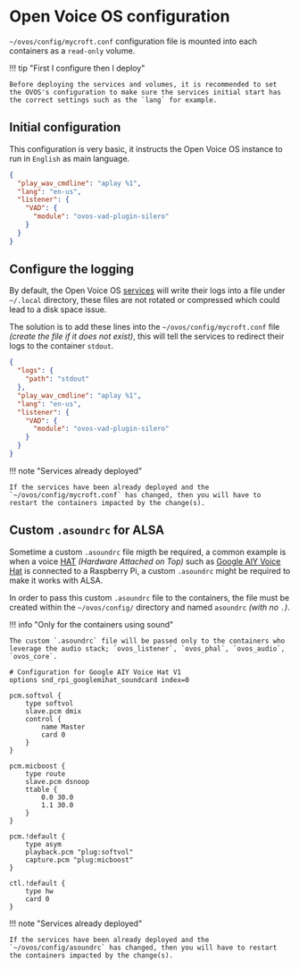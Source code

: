 # Open Voice OS configuration

`~/ovos/config/mycroft.conf` configuration file is mounted into each containers as a `read-only` volume.

!!! tip "First I configure then I deploy"

    Before deploying the services and volumes, it is recommended to set the OVOS's configuration to make sure the services initial start has the correct settings such as the `lang` for example.

## Initial configuration

This configuration is very basic, it instructs the Open Voice OS instance to run in `English` as main language.

```json title="~/ovos/config/mycroft.conf"
{
  "play_wav_cmdline": "aplay %1",
  "lang": "en-us",
  "listener": {
    "VAD": {
      "module": "ovos-vad-plugin-silero"
    }
  }
}
```

## Configure the logging

By default, the Open Voice OS [services](../../../about/glossary/components.md) will write their logs into a file under `~/.local` directory, these files are not rotated or compressed which could lead to a disk space issue.

The solution is to add these lines into the `~/ovos/config/mycroft.conf` file *(create the file if it does not exist)*, this will tell the services to redirect their logs to the container `stdout`.

```json title="~/ovos/config/mycroft.conf"
{
  "logs": {
    "path": "stdout"
  },
  "play_wav_cmdline": "aplay %1",
  "lang": "en-us",
  "listener": {
    "VAD": {
      "module": "ovos-vad-plugin-silero"
    }
  }
}
```

!!! note "Services already deployed"

    If the services have been already deployed and the `~/ovos/config/mycroft.conf` has changed, then you will have to restart the containers impacted by the change(s).

## Custom `.asoundrc` for ALSA

Sometime a custom `.asoundrc` file migth be required, a common example is when a voice [HAT](https://www.raspberrypi.com/news/introducing-raspberry-pi-hats/) *(Hardware Attached on Top)* such as [Google AIY Voice Hat](https://aiyprojects.withgoogle.com/voice-v1/) is connected to a Raspberry Pi, a custom `.asoundrc` might be required to make it works with ALSA.

In order to pass this custom `.asoundrc` file to the containers, the file must be created within the `~/ovos/config/` directory and named `asoundrc` *(with no `.`)*.

!!! info "Only for the containers using sound"

    The custom `.asoundrc` file will be passed only to the containers who leverage the audio stack; `ovos_listener`, `ovos_phal`, `ovos_audio`, `ovos_core`.

```title="~/ovos/config/asoundrc"
# Configuration for Google AIY Voice Hat V1
options snd_rpi_googlemihat_soundcard index=0

pcm.softvol {
    type softvol
    slave.pcm dmix
    control {
        name Master
        card 0
    }
}

pcm.micboost {
    type route
    slave.pcm dsnoop
    ttable {
        0.0 30.0
        1.1 30.0
    }
}

pcm.!default {
    type asym
    playback.pcm "plug:softvol"
    capture.pcm "plug:micboost"
}

ctl.!default {
    type hw
    card 0
}
```

!!! note "Services already deployed"

    If the services have been already deployed and the `~/ovos/config/asoundrc` has changed, then you will have to restart the containers impacted by the change(s).
